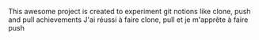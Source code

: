 This awesome project is created to experiment git notions like clone, push and pull
achievements
J'ai réussi à faire clone, pull et je m'apprête à faire push
